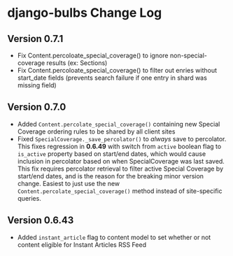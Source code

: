 # django-bulbs Change Log

## Version 0.7.1

- Fix Content.percoloate_special_coverage() to ignore non-special-coverage results (ex: Sections)
- Fix Content.percoloate_special_coverage() to filter out enries without start_date fields (prevents search failure if
  one entry in shard was missing field)

## Version 0.7.0

- Added `Content.percolate_special_coverage()` containing new Special Coverage ordering rules to be shared by all client
  sites
- Fixed `SpecialCoverage._save_percolator()` to *always* save to percolator. This fixes regression in **0.6.49** with switch from `active` boolean flag to `is_active` property based on start/end dates, which would cause inclusion in percolator based on when SpecialCoverage was last saved. This fix requires percolator retrieval to filter active Special Coverage by start/end dates, and is the reason for the breaking minor version change. Easiest to just use the new `Content.percolate_special_coverage()` method instead of site-specific queries.

## Version 0.6.43

- Added `instant_article` flag to content model to set whether or not content eligible for Instant Articles RSS Feed
